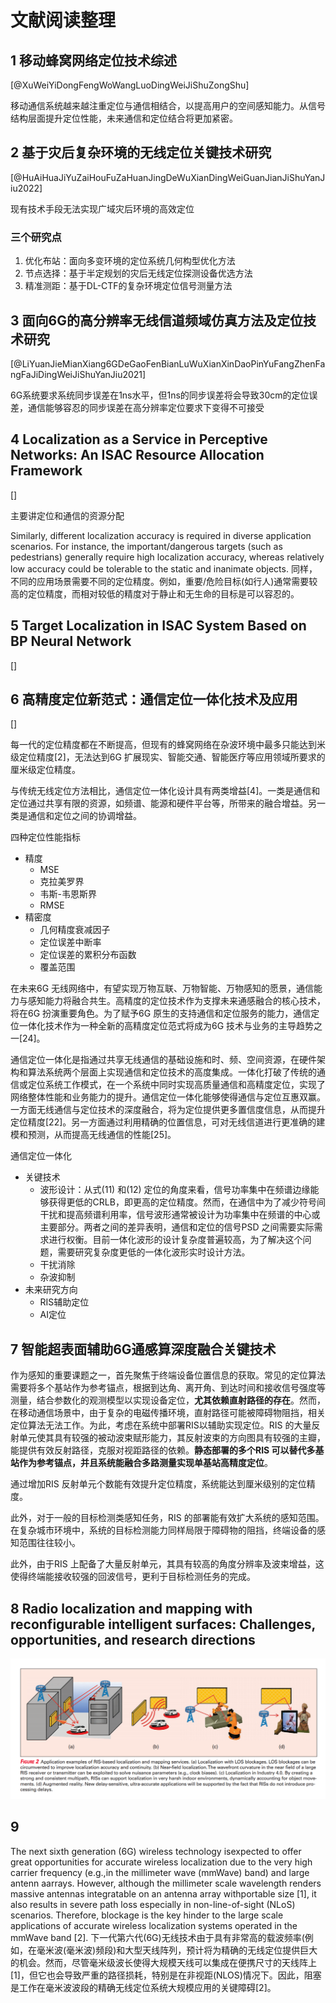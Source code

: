 # 文献阅读整理

## 1 移动蜂窝网络定位技术综述

[@XuWeiYiDongFengWoWangLuoDingWeiJiShuZongShu]

移动通信系统越来越注重定位与通信相结合，以提高用户的空间感知能力。从信号结构层面提升定位性能，未来通信和定位结合将更加紧密。

## 2 基于灾后复杂环境的无线定位关键技术研究

[@HuAiHuaJiYuZaiHouFuZaHuanJingDeWuXianDingWeiGuanJianJiShuYanJiu2022]

现有技术手段无法实现广域灾后环境的高效定位

### 三个研究点

1. 优化布站：面向多变环境的定位系统几何构型优化方法
2. 节点选择：基于半定规划的灾后无线定位探测设备优选方法
3. 精准测距：基于DL-CTF的复杂环境定位信号测量方法

## 3 面向6G的高分辨率无线信道频域仿真方法及定位技术研究

[@LiYuanJieMianXiang6GDeGaoFenBianLuWuXianXinDaoPinYuFangZhenFangFaJiDingWeiJiShuYanJiu2021]

6G系统要求系统同步误差在1ns水平，但1ns的同步误差将会导致30cm的定位误差，通信能够容忍的同步误差在高分辨率定位要求下变得不可接受

## 4 Localization as a Service in Perceptive Networks: An ISAC Resource Allocation Framework

[]

主要讲定位和通信的资源分配

Similarly, different localization accuracy is required in diverse application scenarios. For instance, the important/dangerous targets (such as pedestrians) generally require high localization accuracy, whereas relatively low accuracy could be tolerable to the static and inanimate objects.
同样，不同的应用场景需要不同的定位精度。例如，重要/危险目标(如行人)通常需要较高的定位精度，而相对较低的精度对于静止和无生命的目标是可以容忍的。

## 5 Target Localization in ISAC System Based on BP Neural Network

[]

## 6 高精度定位新范式：通信定位一体化技术及应用

[]

每一代的定位精度都在不断提高，但现有的蜂窝网络在杂波环境中最多只能达到米级定位精度[2]，无法达到6G 扩展现实、智能交通、智能医疗等应用领域所要求的厘米级定位精度。

与传统无线定位方法相比，通信定位一体化设计具有两类增益[4]。一类是通信和定位通过共享有限的资源，如频谱、能源和硬件平台等，所带来的融合增益。另一类是通信和定位之间的协调增益。

四种定位性能指标

- 精度
  - MSE
  - 克拉美罗界
  - 韦斯-韦恩斯界
  - RMSE
- 精密度
  - 几何精度衰减因子
  - 定位误差中断率
  - 定位误差的累积分布函数
  - 覆盖范围

在未来6G 无线网络中，有望实现万物互联、万物智能、万物感知的愿景，通信能力与感知能力将融合共生。高精度的定位技术作为支撑未来通感融合的核心技术，将在6G 扮演重要角色。为了赋予6G 原生的支持通信和定位服务的能力，通信定位一体化技术作为一种全新的高精度定位范式将成为6G 技术与业务的主导趋势之一[24]。

通信定位一体化是指通过共享无线通信的基础设施和时、频、空间资源，在硬件架构和算法系统两个层面上实现通信和定位技术的高度集成。一体化打破了传统的通信或定位系统工作模式，在一个系统中同时实现高质量通信和高精度定位，实现了网络整体性能和业务能力的提升。通信定位一体化能够使得通信与定位互惠双赢。一方面无线通信与定位技术的深度融合，将为定位提供更多置信度信息，从而提升定位精度[22]。另一方面通过利用精确的位置信息，可对无线信道进行更准确的建模和预测，从而提高无线通信的性能[25]。

通信定位一体化

- 关键技术
  - 波形设计：从式(11) 和(12) 定位的角度来看，信号功率集中在频谱边缘能够获得更低的CRLB，即更高的定位精度。然而，在通信中为了减少符号间干扰和提高频谱利用率，信号波形通常被设计为功率集中在频谱的中心或主要部分。两者之间的差异表明，通信和定位的信号PSD 之间需要实际需求进行权衡。目前一体化波形的设计复杂度普遍较高，为了解决这个问题，需要研究复杂度更低的一体化波形实时设计方法。
  - 干扰消除
  - 杂波抑制
- 未来研究方向
  - RIS辅助定位
  - AI定位

## 7 智能超表面辅助6G通感算深度融合关键技术

作为感知的重要课题之一，首先聚焦于终端设备位置信息的获取。常见的定位算法需要将多个基站作为参考锚点，根据到达角、离开角、到达时间和接收信号强度等测量，结合参数化的观测模型以实现设备定位，**尤其依赖直射路径的存在**。然而，在移动通信场景中，由于复杂的电磁传播环境，直射路径可能被障碍物阻挡，相关定位算法无法工作。为此，考虑在系统中部署RIS以辅助实现定位。RIS 的大量反射单元使其具有较强的被动波束赋形能力，其反射波束的方向图具有较强的主瓣，能提供有效反射路径，克服对视距路径的依赖。**静态部署的多个RIS 可以替代多基站作为参考锚点，并且系统能融合多路测量实现单基站高精度定位**。

通过增加RIS 反射单元个数能有效提升定位精度，系统能达到厘米级别的定位精度。

此外，对于一般的目标检测类感知任务，RIS 的部署能有效扩大系统的感知范围。在复杂城市环境中，系统的目标检测能力同样局限于障碍物的阻挡，终端设备的感知范围往往较小。

此外，由于RIS 上配备了大量反射单元，其具有较高的角度分辨率及波束增益，这使得终端能接收较强的回波信号，更利于目标检测任务的完成。

## 8 Radio localization and mapping with reconfigurable intelligent surfaces: Challenges, opportunities, and research directions

![1697337725324](image/文献阅读整理/1697337725324.png)

## 9

The next sixth generation (6G) wireless technology isexpected to offer great opportunities for accurate wireless localization due to the very high carrier frequency (e.g.,in the millimeter wave (mmWave) band) and large antenn aarrays. However, although the millimeter scale wavelength renders massive antennas integratable on an antenna array withportable size [1], it also results in severe path loss especially in non-line-of-sight (NLoS) scenarios. Therefore, blockage is the key hinder to the large scale applications of accurate wireless localization systems operated in the mmWave band [2].
下一代第六代(6G)无线技术由于具有非常高的载波频率(例如，在毫米波(毫米波)频段)和大型天线阵列，预计将为精确的无线定位提供巨大的机会。然而，尽管毫米级波长使得大规模天线可以集成在便携尺寸的天线阵上[1]，但它也会导致严重的路径损耗，特别是在非视距(NLOS)情况下。因此，阻塞是工作在毫米波波段的精确无线定位系统大规模应用的关键障碍[2]。
